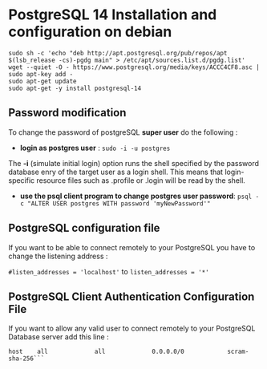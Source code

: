 # PostgreSQL 14 Installation and configuration on debian
```
sudo sh -c 'echo "deb http://apt.postgresql.org/pub/repos/apt $(lsb_release -cs)-pgdg main" > /etc/apt/sources.list.d/pgdg.list'
wget --quiet -O - https://www.postgresql.org/media/keys/ACCC4CF8.asc | sudo apt-key add -
sudo apt-get update
sudo apt-get -y install postgresql-14
```
## Password modification
To change the password of postgreSQL **super user** do the following :
- **login as postgres user** : ```sudo -i -u postgres```

The **-i** (simulate initial login) option runs the shell specified by the password database enry of the target user as a login shell.  This means that login-specific resource files such as .profile or .login will be read by the shell.

- **use the psql client program to change postgres user password**: ```psql -c "ALTER USER postgres WITH password 'myNewPassword'"```
## PostgreSQL configuration file
If you want to be able to connect remotely to your PostgreSQL you have to change the listening address :

```#listen_addresses = 'localhost'``` to ```listen_addresses = '*'```

## PostgreSQL Client Authentication Configuration File
If you want to allow any valid user to connect remotely to your PostgreSQL Database server add this line :

```# TYPE  DATABASE        USER            ADDRESS                 METHOD
host    all             all             0.0.0.0/0            scram-sha-256```
